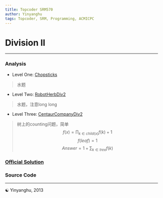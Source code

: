 ```yaml
---
title: Topcoder SRM570
author: Yinyanghu
tags: Topcoder, SRM, Programming, ACMICPC
---
```


# Division II

---

### Analysis

* Level One: [Chopsticks](http://apps.topcoder.com/stat?c=problem_statement&pm=12424&rd=15490)

> 水题

* Level Two: [RobotHerbDiv2](http://apps.topcoder.com/stat?c=problem_statement&pm=12425&rd=15490)

> 水题，注意long long

* Level Three: [CentaurCompanyDiv2](http://apps.topcoder.com/stat?c=problem_statement&pm=12426&rd=15490)

> 树上的counting问题，简单
> $$f(x) = \prod_{k \in child(x)}{f(k) + 1}$$
> $$f(leaf) = 1$$
> $$Answer = 1 + \sum_{k \in tree}{f(k)}$$

### [Official Solution](http://apps.topcoder.com/wiki/display/tc/SRM+570)

### Source Code

<script src="https://gist.github.com/yinyanghu/4958698.js"></script>

---

☯ Yinyanghu, 2013
